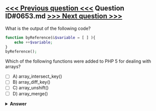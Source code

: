 [<<< Previous question <<<](0652.md)   Question ID#0653.md   [>>> Next question >>>](0654.md)
---

What is the output of the following code?

```php
function byReference(&$variable = [ ] ){
    echo ++$variable;
}    
byReference();
```
Which of the following functions were added to PHP 5 for dealing with arrays?



- [ ] A) array_intersect_key()
- [ ] B) array_diff_key()
- [ ] C) array_unshift()
- [ ] D) array_merge()

<details><summary><b>Answer</b></summary>
<p>
  Answer: <strong>A, B</strong>
</p>
</details>

